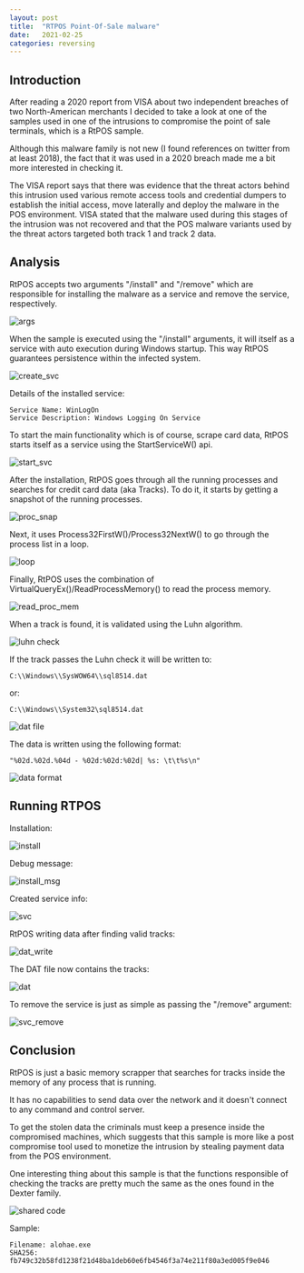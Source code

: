 ```yaml
---
layout: post
title:  "RTPOS Point-Of-Sale malware"
date:   2021-02-25
categories: reversing
---
```


## Introduction

After reading a 2020 report from VISA about two independent breaches of two North-American merchants I decided to take a look at one of the samples used in one of the intrusions to compromise the point of sale terminals, which is a RtPOS sample.

Although this malware family is not new (I found references on twitter from at least 2018), the fact that it was used in a 2020 breach made me a bit more interested in checking it.

The VISA report says that there was evidence that the threat actors behind this intrusion used various remote access tools and credential dumpers to establish the initial access, move laterally and deploy the malware in the POS environment. VISA stated that the malware used during this stages of the intrusion was not recovered and that the POS malware variants used by the threat actors targeted both track 1 and track 2 data.

## Analysis

RtPOS accepts two arguments "/install" and "/remove" which are responsible for installing the malware as a service and remove the service, respectively.

![args](/assets/images/rtpos/args.png)

When the sample is executed using the "/install" arguments, it will itself as a service with auto execution during Windows startup. This way RtPOS guarantees persistence within the infected system.

![create_svc](/assets/images/rtpos/create_svc.png)

Details of the installed service:

```
Service Name: WinLogOn
Service Description: Windows Logging On Service
```

To start the main functionality which is of course, scrape card data, RtPOS starts itself as a service using the StartServiceW() api.

![start_svc](/assets/images/rtpos/start_svc.png)

After the installation, RtPOS goes through all the running processes and searches for credit card data (aka Tracks). To do it, it starts by getting a snapshot of the running processes.

![proc_snap](/assets/images/rtpos/proc_snap.png)

Next, it uses Process32FirstW()/Process32NextW() to go through the process list in a loop.

![loop](/assets/images/rtpos/loop.png)

Finally, RtPOS uses the combination of VirtualQueryEx()/ReadProcessMemory() to read the process memory.

![read_proc_mem](/assets/images/rtpos/read_proc_mem.png)

When a track is found, it is validated using the Luhn algorithm.

![luhn check](/assets/images/rtpos/luhn_check.png)

If the track passes the Luhn check it will be written to: 

```
C:\\Windows\\SysWOW64\\sql8514.dat
```

or:

```
C:\\Windows\\System32\sql8514.dat
```

![dat file](/assets/images/rtpos/dat_definition.png)

The data is written using the following format:

````
"%02d.%02d.%04d - %02d:%02d:%02d| %s: \t\t%s\n"
````

 ![data format](/assets/images/rtpos/data_format.png)

## Running RTPOS

Installation:

![install](/assets/images/rtpos/install.png)

Debug message:

![install_msg](/assets/images/rtpos/install_msg.png)

Created service info:

![svc](/assets/images/rtpos/svc.png)

RtPOS writing data after finding valid tracks:

![dat_write](/assets/images/rtpos/dat_write.png)

The DAT file now contains the tracks:

![dat](/assets/images/rtpos/dat.png)

To remove the service is just as simple as passing the "/remove" argument:

![svc_remove](/assets/images/rtpos/svc_remove.png)

## Conclusion

RtPOS is just a basic memory scrapper that searches for tracks inside the memory of any process that is running.

It has no capabilities to send data over the network and it doesn't connect to any command and control server. 

To get the stolen data the criminals must keep a presence inside the compromised machines, which suggests that this sample is more like a post compromise tool used to monetize the intrusion by stealing payment data from the POS environment.

One interesting thing about this sample is that the functions responsible of checking the tracks are pretty much the same as the ones found in the Dexter family.

![shared code](/assets/images/rtpos/code.png)

Sample:

```
Filename: alohae.exe
SHA256: fb749c32b58fd1238f21d48ba1deb60e6fb4546f3a74e211f80a3ed005f9e046
```

